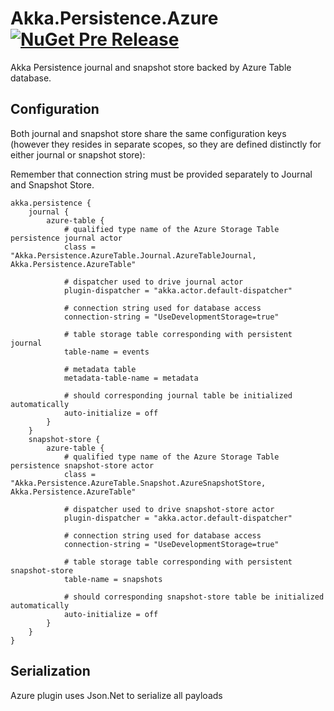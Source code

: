 # Akka.Persistence.Azure [![NuGet Pre Release](https://img.shields.io/badge/nuget-0.1.0-yellow.svg)](https://www.nuget.org/packages/Akka.Persistence.AzureTable/)

Akka Persistence journal and snapshot store backed by Azure Table database.

## Configuration

Both journal and snapshot store share the same configuration keys (however they resides in separate scopes, so they are defined distinctly for either journal or snapshot store):

Remember that connection string must be provided separately to Journal and Snapshot Store.

```hocon
akka.persistence {
    journal {
        azure-table {
            # qualified type name of the Azure Storage Table persistence journal actor
            class = "Akka.Persistence.AzureTable.Journal.AzureTableJournal, Akka.Persistence.AzureTable"

            # dispatcher used to drive journal actor
            plugin-dispatcher = "akka.actor.default-dispatcher"

			# connection string used for database access
			connection-string = "UseDevelopmentStorage=true"

			# table storage table corresponding with persistent journal
			table-name = events

			# metadata table
			metadata-table-name = metadata

			# should corresponding journal table be initialized automatically
			auto-initialize = off
        }
    }
    snapshot-store {
        azure-table {
            # qualified type name of the Azure Storage Table persistence snapshot-store actor
            class = "Akka.Persistence.AzureTable.Snapshot.AzureSnapshotStore, Akka.Persistence.AzureTable"

            # dispatcher used to drive snapshot-store actor
            plugin-dispatcher = "akka.actor.default-dispatcher"

			# connection string used for database access
			connection-string = "UseDevelopmentStorage=true"

			# table storage table corresponding with persistent snapshot-store
			table-name = snapshots

			# should corresponding snapshot-store table be initialized automatically
			auto-initialize = off
        }
    }    
}
```

## Serialization
Azure plugin uses Json.Net to serialize all payloads
